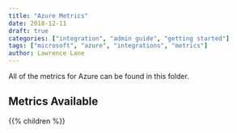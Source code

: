 ```yaml
---
title: "Azure Metrics"
date: 2018-12-11
draft: true
categories: ["integration", "admin guide", "getting started"]
tags: ["microsoft", "azure", "integrations", "metrics"]
author: Lawrence Lane
---
```

All of the metrics for Azure can be found in this folder.

## Metrics Available
{{% children %}}
